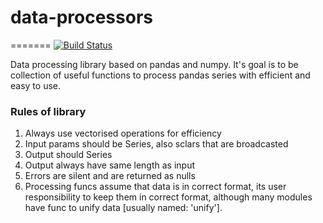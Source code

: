 # data-processors
=======
[![Build Status](https://travis-ci.org/pkonarzewski/data-processors.svg?branch=master)](https://travis-ci.org/pkonarzewski/data-processors)

Data processing library based on pandas and numpy. It's goal is to be
collection of useful functions to process pandas series with efficient
and easy to use.

### Rules of library
1. Always use vectorised operations for efficiency
1. Input params should be Series, also sclars that are broadcasted
1. Output should Series
1. Output always have same length as input
1. Errors are silent and are returned as nulls
1. Processing funcs assume that data is in correct format, its user responsibility to keep them in correct format, although many modules have func to unify data [usually named: 'unify'].
